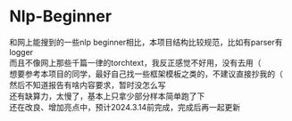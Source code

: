 # Nlp-Beginner
和网上能搜到的一些nlp beginner相比，本项目结构比较规范，比如有parser有logger  
而且不像网上那些千篇一律的torchtext，我反正感觉不好用，没有去用（  
想要参考本项目的同学，最好自己找一些框架模板之类的，不建议直接抄我的（  
然后不知道报告有啥内容要求，暂时没怎么写  
还有缺算力，太慢了，基本上只拿少部分样本简单跑了下  
还在改良、增加亮点中，预计2024.3.14前完成，完成后再一起更新  
